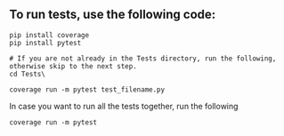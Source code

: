 ## To run tests, use the following code:

```
pip install coverage
pip install pytest

# If you are not already in the Tests directory, run the following, otherwise skip to the next step.
cd Tests\ 

coverage run -m pytest test_filename.py
```

In case you want to run all the tests together, run the following 

```
coverage run -m pytest
```